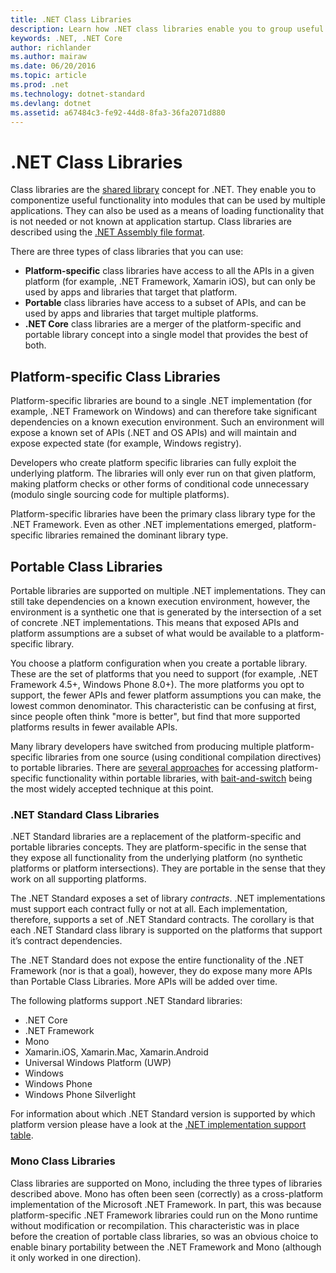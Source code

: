 ```yaml
---
title: .NET Class Libraries
description: Learn how .NET class libraries enable you to group useful functionality into modules that can be used by multiple applications.
keywords: .NET, .NET Core
author: richlander
ms.author: mairaw
ms.date: 06/20/2016
ms.topic: article
ms.prod: .net
ms.technology: dotnet-standard
ms.devlang: dotnet
ms.assetid: a67484c3-fe92-44d8-8fa3-36fa2071d880
---
```


# .NET Class Libraries

Class libraries are the [shared library](http://en.wikipedia.org/wiki/Library_%28computing%29#Shared_libraries) concept for .NET. They enable you to componentize useful functionality into modules that can be used by multiple applications. They can also be used as a means of loading functionality that is not needed or not known at application startup. Class libraries are described using the [.NET Assembly file format](assembly-format.md).

There are three types of class libraries that you can use:

*   **Platform-specific** class libraries have access to all the APIs in a given platform (for example, .NET Framework, Xamarin iOS), but can only be used by apps and libraries that target that platform.
*   **Portable** class libraries have access to a subset of APIs, and can be used by apps and libraries that target multiple platforms.
*   **.NET Core** class libraries are a merger of the platform-specific and portable library concept into a single model that provides the best of both.

## Platform-specific Class Libraries

Platform-specific libraries are bound to a single .NET implementation (for example, .NET Framework on Windows) and can therefore take significant dependencies on a known execution environment. Such an environment will expose a known set of APIs (.NET and OS APIs) and will maintain and expose expected state (for example, Windows registry).

Developers who create platform specific libraries can fully exploit the underlying platform. The libraries will only ever run on that given platform, making platform checks or other forms of conditional code unnecessary (modulo single sourcing code for multiple platforms).

Platform-specific libraries have been the primary class library type for the .NET Framework. Even as other .NET implementations emerged, platform-specific libraries remained the dominant library type.

## Portable Class Libraries

Portable libraries are supported on multiple .NET implementations. They can still take dependencies on a known execution environment, however, the environment is a synthetic one that is generated by the intersection of a set of concrete .NET implementations. This means that exposed APIs and platform assumptions are a subset of what would be available to a platform-specific library.

You choose a platform configuration when you create a portable library. These are the set of platforms that you need to support (for example, .NET Framework 4.5+, Windows Phone 8.0+). The more platforms you opt to support, the fewer APIs and fewer platform assumptions you can make, the lowest common denominator. This characteristic can be confusing at first, since people often think "more is better", but find that more supported platforms results in fewer available APIs.

Many library developers have switched from producing multiple platform-specific libraries from one source (using conditional compilation directives) to portable libraries. There are [several approaches](http://blog.stephencleary.com/2012/11/portable-class-library-enlightenment.html) for accessing platform-specific functionality within portable libraries, with [bait-and-switch](http://log.paulbetts.org/the-bait-and-switch-pcl-trick/) being the most widely accepted technique at this point.

### .NET Standard Class Libraries

.NET Standard libraries are a replacement of the platform-specific and portable libraries concepts. They are platform-specific in the sense that they expose all functionality from the underlying platform (no synthetic platforms or platform intersections). They are portable in the sense that they work on all supporting platforms.

The .NET Standard exposes a set of library _contracts_. .NET implementations must support each contract fully or not at all. Each implementation, therefore, supports a set of .NET Standard contracts. The corollary is that each .NET Standard class library is supported on the platforms that support it’s contract dependencies.

The .NET Standard does not expose the entire functionality of the .NET Framework (nor is that a goal), however, they do expose many more APIs than Portable Class Libraries. More APIs will be added over time.

The following platforms support .NET Standard libraries:

* .NET Core
* .NET Framework
* Mono
* Xamarin.iOS, Xamarin.Mac, Xamarin.Android
* Universal Windows Platform (UWP)
* Windows
* Windows Phone
* Windows Phone Silverlight

For information about which .NET Standard version is supported by which platform version please have a look at the [.NET implementation support table](https://docs.microsoft.com/en-us/dotnet/standard/net-standard#net-implementation-support).

### Mono Class Libraries

Class libraries are supported on Mono, including the three types of libraries described above. Mono has often been seen (correctly) as a cross-platform implementation of the Microsoft .NET Framework. In part, this was because platform-specific .NET Framework libraries could run on the Mono runtime without modification or recompilation. This characteristic was in place before the creation of portable class libraries, so was an obvious choice to enable binary portability between the .NET Framework and Mono (although it only worked in one direction).
